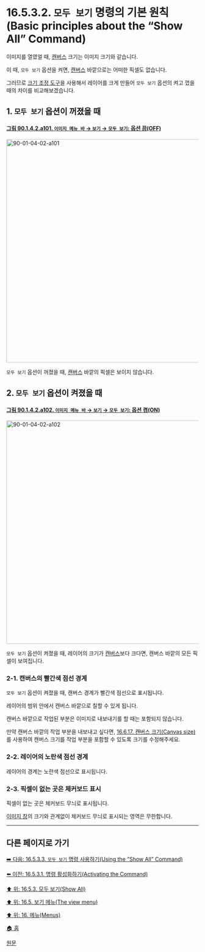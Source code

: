 # 16.5.3.2. `모두 보기` 명령의 기본 원칙(Basic principles about the “Show All” Command)
이미지를 열였얼 때, [캔버스](./19-glossaryx-canvas.md) 크기는 이미지 크기와 같습니다.

이 때, `모두 보기` 옵션을 켜면, [캔버스](./19-glossaryx-canvas.md) 바깥으로는 어떠한 픽셀도 없습니다.

그러므로 [크기 조정 도구](./14-04-06-00-scale.md)을 사용해서 레이어를 크게 만들어 `모두 보기` 옵션의 켜고 껐을 때의 차이를 비교해보겠습니다.

<a id="16-05-03-02-s1"></a>

## 1. `모두 보기` 옵션이 꺼졌을 때

<a id="90-01-04-02-a101"></a>

#### [그림 90.1.4.2.a101. `이미지 메뉴 바` → `보기` → `모두 보기`: 옵션 끔(OFF)](./90-01-04-02-show_all.md#90-01-04-02-a101)
<img width="932" height="584" alt="90-01-04-02-a101" src="https://github.com/user-attachments/assets/fb36c5fe-f7a5-42fc-8435-04864a1e4239" />

`모두 보기` 옵션이 꺼졌을 때, [캔버스](./19-glossaryx-canvas.md) 바깥의 픽셀은 보이지 않습니다.

<a id="16-05-03-02-s2"></a>

## 2. `모두 보기` 옵션이 켜졌을 때

<a id="90-01-04-02-a102"></a>

#### [그림 90.1.4.2.a102. `이미지 메뉴 바` → `보기` → `모두 보기`: 옵션 켬(ON)](./90-01-04-02-show_all.md#90-01-04-02-a102)
<img width="932" height="584" alt="90-01-04-02-a102" src="https://github.com/user-attachments/assets/eed9dc01-ad0d-4527-b439-d138560766c9" />

`모두 보기` 옵션이 켜졌을 때, 레이어의 크기가 [캔버스](./19-glossaryx-canvas.md)보다 크다면, 캔버스 바깥의 모든 픽셀이 보여집니다.

<a id="16-05-03-02-s2-01"></a>

### 2-1. 캔버스의 빨간색 점선 경계
`모두 보기` 옵션이 켜졌을 때, 캔버스 경계가 빨간색 점선으로 표시됩니다.

레이어의 범위 안에서 캔버스 바깥으로 칠할 수 있게 됩니다.

캔버스 바깥으로 작업된 부분은 이미지로 내보내기를 할 때는 포함되지 않습니다.

만약 캔버스 바깥의 작업 부분을 내보내고 싶다면, [16.6.17. 캔버스 크기(Canvas size)](./16-06-17-00-canvas-size.md)를 사용하여 캔버스 크기를 작업 부분을 포함할 수 있도록 크기를 수정해주세요.

<a id="16-05-03-02-s2-02"></a>

### 2-2. 레이어의 노란색 점선 경계
레이어의 경계는 노란색 점선으로 표시됩니다.

<a id="16-05-03-02-s2-03"></a>

### 2-3. 픽셀이 없는 곳은 체커보드 표시
픽셀이 없는 곳은 체커보드 무늬로 표시됩니다.

[이미지 창](./19-glossaryx-image_window.md)의 크기와 관계없이 체커보드 무늬로 표시되는 영역은 무한합니다.

***

## 다른 페이지로 가기

[➡️ 다음: 16.5.3.3. `모두 보기` 명령 사용하기(Using the “Show All” Command)](./16-05-03-03-using_the_show_all_command.md)

[⬅️ 이전: 16.5.3.1. 명령 활성화하기(Activating the Command)](./16-05-03-01-activating_the_command.md)

[⬆️ 위: 16.5.3. 모두 보기(Show All)](./16-05-03-00-show_all.md)

[⬆️ 위: 16.5. 보기 메뉴(The view menu)](./16-05-00-the-view-menu.md)

[⬆️ 위: 16. 메뉴(Menus)](./16-00-menus.md)

[🏠 홈](./00-home.md)

[원문](https://docs.gimp.org/2.10/ko/gimp-view-show-all.html#idm25346)